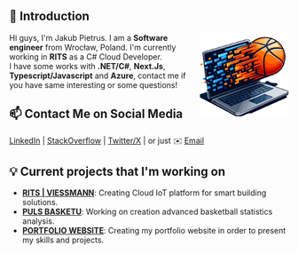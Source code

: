 ## 👋 Introduction

<img align='right' src='img\logo.png' style="margin-left: 20px;" width='160'>

Hi guys, I'm Jakub Pietrus. I am a **Software engineer** from Wrocław, Poland. I'm currently working in **RITS** as a C# Cloud Developer.  
I have some works with **.NET/C#**, **Next.Js**, **Typescript/Javascript** and **Azure**, contact me if you have same interesting or some questions!

## 📫 Contact Me on Social Media

[LinkedIn][0] | [StackOverflow][1] | [Twitter/X][2] | or just ✉️ [Email](mailto:i@pietrusjakub@proton.me)

## 💡 Current projects that I'm working on

- [**RITS | VIESSMANN**](https://wibutler-iot.com/): Creating Cloud IoT platform for smart building solutions.
- [**PULS BASKETU**](https://pulsbasketu.com): Working on creation advanced basketball statistics analysis.
- [**PORTFOLIO WEBSITE**](https://jpietrus.com): Creating my portfolio website in order to present my skills and projects.

[0]: https://www.linkedin.com/in/jakubpietrus
[1]: https://stackoverflow.com/users/13100727/jakub-pietrus
[2]: https://twitter.com/pieeetrus
